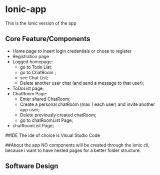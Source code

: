 # Ionic-app
This is the Ionic version of the app

## Core Feature/Components
* Home page to insert login credentials or chose to register
* Registration page
* Logged homepage:
    * go to Todo List;
    * go to ChatRoom ;
    * see Chat List;
    * Delete another user chat (and send a message to that user);
* ToDoList page;
* ChatRoom Page: 
    * Enter shared ChatRoom;
    * Create a personal chatRoom (max 1 each user) and invite another app user;
    * Delete previously created chatRoom;
    * go to chatRoomList Page;
* chatRoomList Page;

##IDE
The ide of choice is Visual Studio Code

##About the app
NO components will be created through the ionic cli, because i want to have nested pages for a better folder structure.

## Software Design
